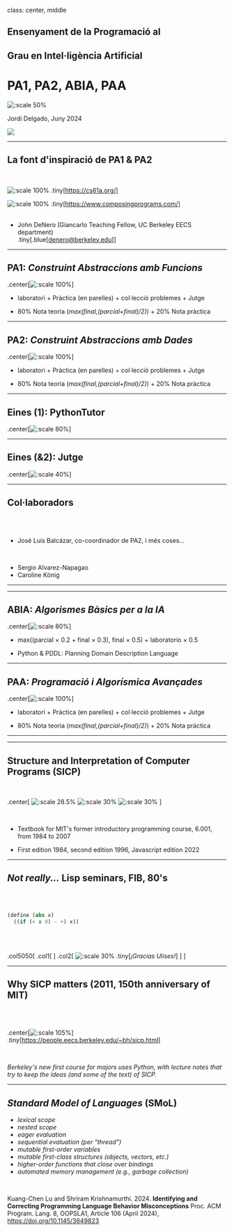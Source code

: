 class: center, middle

## Ensenyament de la Programació al
## Grau en Intel·ligència Artificial

# PA1,  PA2, ABIA, PAA

![:scale 50%](figures/maxresdefault-1.jpg)

Jordi Delgado, Juny 2024

![](figures/logoupc.png)

---

## La font d'inspiració de PA1 & PA2

<br>

![:scale 100%](figures/cs61a.png)
.tiny[https://cs61a.org/]
<br>

![:scale 100%](figures/composing.png)
.tiny[https://www.composingprograms.com/]
<br>
<br>
* John DeNero (Giancarlo Teaching Fellow, UC Berkeley EECS department) <br>
 .tiny[.blue[denero@berkeley.edu]]

---

## PA1: _Construint Abstraccions amb Funcions_

.center[![:scale 100%](figures/pa1_index.png)]

* laboratori + Pràctica (en parelles) + col·lecció problemes + Jutge

* 80% Nota teoria (_max(final,(parcial+final)/2)_) + 20% Nota pràctica

---

## PA2: _Construint Abstraccions amb Dades_

.center[![:scale 100%](figures/pa2_index.png)]

* laboratori + Pràctica (en parelles) + col·lecció problemes + Jutge

* 80% Nota teoria (_max(final,(parcial+final)/2)_) + 20% Nota pràctica

---

## Eines (1): PythonTutor 

.center[![:scale 80%](figures/pythontutor.png)]

---

## Eines (&2): Jutge 

.center[![:scale 40%](figures/jutge.png)]

---

## Col·laboradors

<br>
<br>

* José Luis Balcázar, co-coordinador de PA2, i més coses...

<br>

* Sergio Alvarez-Napagao
* Caroline König

--- 
---

## ABIA: _Algorismes Bàsics per a la IA_

.center[![:scale 80%](figures/ABIA.png)]

*  max((parcial $\times$ 0.2 + final $\times$ 0.3), final $\times$ 0.5) + laboratorio $\times$ 0.5
 
*  Python & PDDL: Planning Domain Description Language

---

## PAA: _Programació i Algorísmica Avançades_

.center[![:scale 100%](figures/PAA.png)]

* laboratori + Pràctica (en parelles) + col·lecció problemes + Jutge

* 80% Nota teoria (_max(final,(parcial+final)/2)_) + 20% Nota pràctica

---

---

## Structure and Interpretation of Computer Programs (SICP)

<br>

.center[
![:scale 28.5%](figures/sicp1.jpg)
![:scale 30%](figures/sicp2.jpg)
![:scale 30%](figures/sicp3.jpg)
]

<br>

* Textbook for MIT's former introductory programming course, 6.001, from 1984 to 2007

* First edition 1984, second edition 1996, Javascript edition 2022

---

## _Not really..._ Lisp seminars, FIB, 80's

<br>
<br>

```scheme
(define (abs x)
  ((if (< x 0) - +) x))
```

<br>
<br>

.col5050[
.col1[
]
.col2[
![:scale 30%](figures/ulises.png)
.tiny[_¡Gracias Ulises!_]
]
]

---

## Why SICP matters (2011, 150th anniversary of MIT)

<br>
<br>

.center[![:scale 105%](figures/speech_brian_harvey.png)]
.tiny[https://people.eecs.berkeley.edu/~bh/sicp.html]

<br>

_Berkeley's new first course for majors uses Python, with lecture
notes that try to keep the ideas (and some of the text) of SICP._

---

## _Standard Model of Languages_ (SMoL)


* _lexical scope_
* _nested scope_
* _eager evaluation_
* _sequential evaluation (per “thread”)_
* _mutable first-order variables_
* _mutable first-class structures (objects, vectors, etc.)_
* _higher-order functions that close over bindings_
* _automated memory management (e.g., garbage collection)_

<br>

Kuang-Chen Lu and Shriram Krishnamurthi. 2024. 
**Identifying and Correcting Programming Language Behavior Misconceptions**
Proc. ACM Program. Lang. 8, OOPSLA1, Article 106 (April 2024),
https://doi.org/10.1145/3649823
